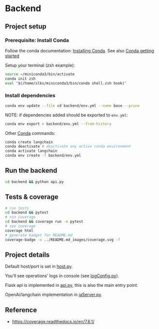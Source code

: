 # Backend

## Project setup

### Prerequisite: Install Conda

Follow the conda documentation: [Installing Conda](https://docs.anaconda.com/miniconda/#quick-command-line-install). See also [Conda getting started](https://conda.io/projects/conda/en/latest/user-guide/getting-started.html#before-you-start)

Setup your terminal (zsh example):
```bash
source ~/miniconda3/bin/activate
conda init zsh
eval "$(/home/slks/miniconda3/bin/conda shell.zsh hook)"
```

### Install dependencies

```bash
conda env update --file cd backend/env.yml --name base --prune
```

NOTE: if dependencies added should be exported to `env.yml`:
  
```bash
conda env export > backend/env.yml --from-history
```

Other [Conda](https://conda.io/projects/conda/en/latest/user-guide/getting-started.html) commands:

```bash
conda create langchain
conda deactivate # deactivate any active conda environment
conda activate langchain
conda env create -f backend/env.yml
```

## Run the backend

```bash
cd backend && python api.py
```

## Tests & coverage

```bash
# run tests
cd backend && pytest 
# run coverage
cd backend && coverage run -m pytest
# see coverage
coverage html
# generate badget for README.md
coverage-badge -o ../README.md_images/coverage.svg -f
```

## Project details

Default host/port is set in [host.py](host.py).

You'll see operations' logs in console (see [logConfig.py](logConfig.py)).

Flask api is implemented in [api.py](api.py), this is also the main entry point.

OpenAi/langchain implementation in [iaServer.py](iaServer.py).

## Reference

- <https://coverage.readthedocs.io/en/7.6.1/>